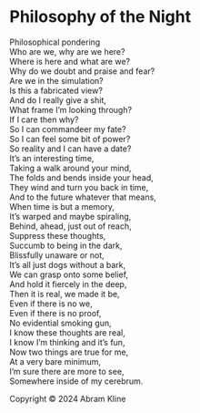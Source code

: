 # Philosophy of the Night

Philosophical pondering<br>
Who are we, why are we here?<br>
Where is here and what are we?<br>
Why do we doubt and praise and fear?<br>
Are we in the simulation?<br>
Is this a fabricated view?<br>
And do I really give a shit,<br>
What frame I’m looking through?<br>
If I care then why?<br>
So I can commandeer my fate?<br>
So I can feel some bit of power?<br>
So reality and I can have a date?<br>
It’s an interesting time,<br>
Taking a walk around your mind,<br>
The folds and bends inside your head,<br>
They wind and turn you back in time,<br>
And to the future whatever that means,<br>
When time is but a memory,<br>
It’s warped and maybe spiraling,<br>
Behind, ahead, just out of reach,<br>
Suppress these thoughts,<br>
Succumb to being in the dark,<br>
Blissfully unaware or not,<br>
It’s all just dogs without a bark,<br>
We can grasp onto some belief,<br>
And hold it fiercely in the deep,<br>
Then it is real, we made it be,<br>
Even if there is no we,<br>
Even if there is no proof,<br>
No evidential smoking gun,<br>
I know these thoughts are real,<br>
I know I’m thinking and it’s fun,<br>
Now two things are true for me,<br>
At a very bare minimum,<br>
I’m sure there are more to see,<br>
Somewhere inside of my cerebrum.<br>

Copyright &copy; 2024 Abram Kline